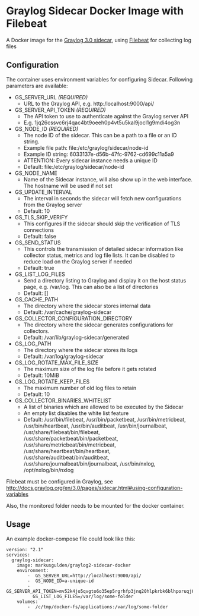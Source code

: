 # Graylog Sidecar Docker Image with Filebeat
A Docker image for the [Graylog 3.0 sidecar](https://docs.graylog.org/en/3.1/pages/sidecar.html), using [Filebeat](https://www.elastic.co/products/beats/filebeat) for collecting log files


## Configuration

The container uses environment variables for configuring Sidecar. Following parameters are available:

*  GS_SERVER_URL   *(REQUIRED)*
   *  URL to the Graylog API, e.g. http:/localhost:9000/api/
*  GS_SERVER_API_TOKEN   *(REQUIRED)*
   *  The API token to use to authenticate against the Graylog server API
   *  E.g. 1jq26cssvc6rj4qac4bt9oeeh0p4vt5u5kal9jocl1g9mdi4og3n
*  GS_NODE_ID   *(REQUIRED)*
   *  The node ID of the sidecar. This can be a path to a file or an ID string.
   *  Example file path: file:/etc/graylog/sidecar/node-id
   *  Example ID string: 6033137e-d56b-47fc-9762-cd699c11a5a9
   *  ATTENTION: Every sidecar instance needs a unique ID
   *  Default: file:/etc/graylog/sidecar/node-id
*  GS_NODE_NAME
   *  Name of the Sidecar instance, will also show up in the web interface. The hostname will be used if not set
*  GS_UPDATE_INTERVAL
   *  The interval in seconds the sidecar will fetch new configurations from the Graylog server
   *  Default: 10
*  GS_TLS_SKIP_VERIFY
   *  This configures if the sidecar should skip the verification of TLS connections
   *  Default: false
*  GS_SEND_STATUS
   *  This controls the transmission of detailed sidecar information like collector status, metrics and log file lists. It can be disabled to reduce load on the Graylog server if needed
   *  Default: true
*  GS_LIST_LOG_FILES
   *  Send a directory listing to Graylog and display it on the host status page, e.g. /var/log. This can also be a list of directories
   * Default: []
*  GS_CACHE_PATH
   *  The directory where the sidecar stores internal data
   *  Default: /var/cache/graylog-sidecar
*  GS_COLLECTOR_CONFIGURATION_DIRECTORY
   *  The directory where the sidecar generates configurations for collectors.
   *  Default: /var/lib/graylog-sidecar/generated
*  GS_LOG_PATH
   *  The directory where the sidecar stores its logs
   *  Default: /var/log/graylog-sidecar
*  GS_LOG_ROTATE_MAX_FILE_SIZE
   *  The maximum size of the log file before it gets rotated
   *  Default: 10MiB
*  GS_LOG_ROTATE_KEEP_FILES
   *  The maximum number of old log files to retain
   *  Default: 10
*  GS_COLLECTOR_BINARIES_WHITELIST
   *  A list of binaries which are allowed to be executed by the Sidecar
   *  An empty list disables the white list feature
   *  Default: /usr/bin/filebeat, /usr/bin/packetbeat, /usr/bin/metricbeat, /usr/bin/heartbeat, /usr/bin/auditbeat, /usr/bin/journalbeat, /usr/share/filebeat/bin/filebeat, /usr/share/packetbeat/bin/packetbeat, /usr/share/metricbeat/bin/metricbeat, /usr/share/heartbeat/bin/heartbeat, /usr/share/auditbeat/bin/auditbeat, /usr/share/journalbeat/bin/journalbeat, /usr/bin/nxlog, /opt/nxlog/bin/nxlog

Filebeat must be configured in Graylog, see http://docs.graylog.org/en/3.0/pages/sidecar.html#using-configuration-variables

Also, the monitored folder needs to be mounted for the docker container.

## Usage

An example docker-compose file could look like this:
```
version: "2.1"
services:
  graylog-sidecar:
    image: markusgulden/graylog2-sidecar-docker
    environment:
        -  GS_SERVER_URL=http://localhost:9000/api/
        -  GS_NODE_ID=a-unique-id
        -  GS_SERVER_API_TOKEN=mv52k4jo5qvgto6o35ep5rgrhfp3jnq20hlpkrbk6blhporuqj6
          GS_LIST_LOG_FILES=/var/log/some-folder
    volumes:
        -  /c/tmp/docker-fs/applications:/var/log/some-folder
```
